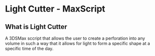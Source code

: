 # Light Cutter - MaxScript 

## What is Light Cutter 
A 3DSMax sccript that allows the user to create a perforation into any volume 
in such a way that it allows for light to form a specific shape at a specific time of the day.
